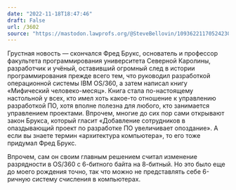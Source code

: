 ```yaml
---
date: "2022-11-18T18:47:46"
draft: False
url: /3602
source: "https://mastodon.lawprofs.org/@SteveBellovin/109362211705242308"
---
```


Грустная новость — скончался Фред Брукс, основатель и профессор факультета программирования университета Северной Каролины, разработчик и учёный, оставивший огромный след в истории программирования прежде всего тем, что руководил разработкой операционной системы IBM OS/360, а затем написал книгу «Мифический человеко-месяц». Книга стала по-настоящему настольной у всех, кто имел хоть какое-то отношение к управлению разработкой ПО, хотя вполне полезна для любого, кто занимается управлением проектами. Впрочем, многие до сих пор сами открывают закон Брукса, который гласит «Добавление сотрудников в опаздывающий проект по разработке ПО увеличивает опоздание». А если вы знаете термин «архитектура компьютера», то его тоже придумал Фред Брукс.

Впрочем, сам он своим главным решением считал изменение разрядности в OS/360 с 6-битного байта на 8-битный.  Но это было еще до моего рождения точно, так что можно не представлять себе 6-ричную систему счисления в компьютерах.
